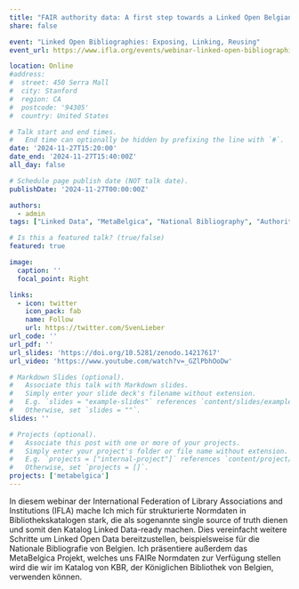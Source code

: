 ```yaml
---
title: "FAIR authority data: A first step towards a Linked Open Belgian Bibliography"
share: false

event: "Linked Open Bibliographies: Exposing, Linking, Reusing"
event_url: https://www.ifla.org/events/webinar-linked-open-bibliographies-exposing-linking-reusing/

location: Online
#address:
#  street: 450 Serra Mall
#  city: Stanford
#  region: CA
#  postcode: '94305'
#  country: United States

# Talk start and end times.
#   End time can optionally be hidden by prefixing the line with `#`.
date: '2024-11-27T15:20:00'
date_end: '2024-11-27T15:40:00Z'
all_day: false

# Schedule page publish date (NOT talk date).
publishDate: '2024-11-27T00:00:00Z'

authors:
  - admin
tags: ["Linked Data", "MetaBelgica", "National Bibliography", "Authority File", "GLAM"]

# Is this a featured talk? (true/false)
featured: true

image:
  caption: ''
  focal_point: Right

links:
  - icon: twitter
    icon_pack: fab
    name: Follow
    url: https://twitter.com/SvenLieber
url_code: ''
url_pdf: ''
url_slides: 'https://doi.org/10.5281/zenodo.14217617'
url_video: 'https://www.youtube.com/watch?v=_GZlPbhOoDw'

# Markdown Slides (optional).
#   Associate this talk with Markdown slides.
#   Simply enter your slide deck's filename without extension.
#   E.g. `slides = "example-slides"` references `content/slides/example-slides.md`.
#   Otherwise, set `slides = ""`.
slides: ''

# Projects (optional).
#   Associate this post with one or more of your projects.
#   Simply enter your project's folder or file name without extension.
#   E.g. `projects = ["internal-project"]` references `content/project/deep-learning/index.md`.
#   Otherwise, set `projects = []`.
projects: ['metabelgica']
---
```



In diesem webinar der International Federation of Library Associations and Institutions (IFLA) mache Ich mich für strukturierte Normdaten in Bibliothekskatalogen stark, die als sogenannte single source of truth dienen und somit den Katalog Linked Data-ready machen. Dies vereinfacht weitere Schritte um Linked Open Data bereitzustellen, beispielsweise für die Nationale Bibliografie von Belgien. Ich präsentiere außerdem das MetaBelgica Projekt, welches uns FAIRe Normdaten zur Verfügung stellen wird die wir im Katalog von KBR, der Königlichen Bibliothek von Belgien, verwenden können.
